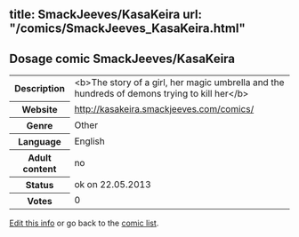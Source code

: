 title: SmackJeeves/KasaKeira
url: "/comics/SmackJeeves_KasaKeira.html"
---
Dosage comic SmackJeeves/KasaKeira
-----------------------------------------

<p id="msg"></p>
<script type="text/javascript">
if (window.location.search === '?edit_info_mail=sent_ok') {
  var elem = document.getElementById("msg");
  elem.innerHTML = 'Edited information sucessfully sent for review, which is usually done daily. Thanks!';
  elem.className = 'ok';
}
</script>
<table class="comicinfo">
<tr>
<th>Description</th><td>&lt;b&gt;The story of a girl, her magic umbrella and the hundreds of demons trying to kill her&lt;/b&gt;</td>
</tr>
<tr>
<th>Website</th><td><a href="http://kasakeira.smackjeeves.com/comics/">http://kasakeira.smackjeeves.com/comics/</a></td>
</tr>
<tr>
<th>Genre</th><td>Other</td>
</tr>
<tr>
<th>Language</th><td>English</td>
</tr>
<tr>
<th>Adult content</th><td>no</td>
</tr>
<tr>
<th>Status</th><td>ok on 22.05.2013</td>
</tr>
<tr>
<th>Votes</th><td>0</td>
</tr>
</table>

[Edit this info](SmackJeeves_KasaKeira_edit.html) or go back to the [comic list](../comic-index.html).
